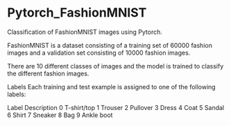 # Pytorch_FashionMNIST
Classification of FashionMNIST images using Pytorch.

FashionMNIST is a dataset consisting of a training set of 60000 fashion images and a validation set consisting of 10000 fashion images.

There are 10 different classes of images and the model is trained to classify the different fashion images.



Labels
Each training and test example is assigned to one of the following labels:

Label	Description
0	T-shirt/top
1	Trouser
2	Pullover
3	Dress
4	Coat
5	Sandal
6	Shirt
7	Sneaker
8	Bag
9	Ankle boot



